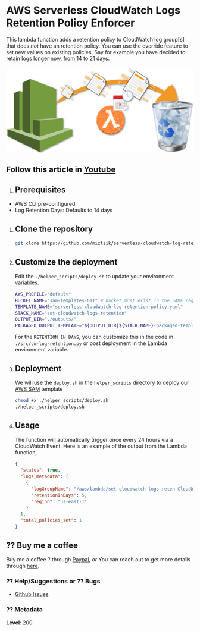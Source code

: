 # AWS Serverless CloudWatch Logs Retention Policy Enforcer

This lambda function adds a retention policy to CloudWatch log group[s] that does *not* have an retention policy. You can use the override feature to set new values on existing policies, Say for example you have decided to retain logs longer now, from 14 to 21 days.

![AWS Serverless CloudWatch Logs Retention Policy Enforcer](images/miztiik-serverless-cloudwatch-log-retention-policy.png)

## Follow this article in [Youtube](https://youtu.be/k0_TersWbtI)

1. ## Prerequisites

- AWS CLI pre-configured
- Log Retention Days: Defaults to 14 days

1. ## Clone the repository

   ```sh
   git clone https://github.com/miztiik/serverless-cloudwatch-log-retention.git
   ```

1. ## Customize the deployment

    Edit the `./helper_scripts/deploy.sh` to update your environment variables.
  
    ```sh
    AWS_PROFILE="default"
    BUCKET_NAME="sam-templates-011" # bucket must exist in the SAME region the deployment is taking place
    TEMPLATE_NAME="serverless-cloudwatch-log-retention-policy.yaml"
    STACK_NAME="set-cloudwatch-logs-retention"
    OUTPUT_DIR="./outputs/"
    PACKAGED_OUTPUT_TEMPLATE="${OUTPUT_DIR}${STACK_NAME}-packaged-template.yaml"
    ```

    For the `RETENTION_IN_DAYS`, you can customize this in the code in `./src/cw-log-retention.py` or post deployment in the Lambda environment variable.

1. ## Deployment

    We will use the `deploy.sh` in the `helper_scripts` directory to deploy our [AWS SAM](https://github.com/awslabs/serverless-application-model) template

    ```sh
    chmod +x ./helper_scripts/deploy.sh
    ./helper_scripts/deploy.sh
    ```
  
1. ## Usage

    The function will automatically trigger once every 24 hours via a CloudWatch Event. Here is an example of the output from the Lambda function,

    ```json
    {
      "status": true,
      "logs_metadata": [
        {
          "logGroupName": "/aws/lambda/set-cloudwatch-logs-reten-CloudWatchLogRetentionFu-1SABSGG9H6XV1",
          "retentionInDays": 5,
          "region": "us-east-1"
        }
      ],
      "total_policies_set": 1
    }
    ```

## ?? Buy me a coffee

Buy me a coffee ? through [Paypal](https://paypal.me/valaxy), _or_ You can reach out to get more details through [here](https://youtube.com/c/valaxytechnologies/about).

### ?? Help/Suggestions or ?? Bugs

- [Github Issues](https://github.com/miztiik/my-first-cdk-project/issues)

### ?? Metadata

**Level**: 200
